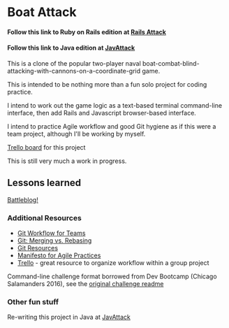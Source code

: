 # Boat Attack

#### Follow this link to Ruby on Rails edition at [Rails Attack](https://github.com/benedictify/rails-attack.git)
#### Follow this link to Java edition at [JavAttack](https://github.com/benedictify/javattack.git)

This is a clone of the popular two-player naval boat-combat-blind-attacking-with-cannons-on-a-coordinate-grid game. 

This is intended to be nothing more than a fun solo project for coding practice. 

I intend to work out the game logic as a text-based terminal command-line interface, then add Rails and Javascript browser-based interface. 

I intend to practice Agile workflow and good Git hygiene as if this were a team project, although I'll be working by myself.

[Trello board](https://trello.com/b/3tSJfxds/boat-attack) for this project

This is still very much a work in progress.


## Lessons learned

[Battleblog!](battleblog.md)


### Additional Resources

- [Git Workflow for Teams](https://gist.github.com/mikelikesbikes/ccbf4c7fd90e647138c6)
- [Git: Merging vs. Rebasing](https://www.atlassian.com/git/tutorials/merging-vs-rebasing/conceptual-overview)
- [Git Resources](http://git-scm.com/book/en/v2/Getting-Started-About-Version-Control)
- [Manifesto for Agile Practices](http://agilemanifesto.org/)
- [Trello](https://trello.com/) - great resource to organize workflow within a group project

Command-line challenge format borrowed from Dev Bootcamp (Chicago Salamanders 2016), see the [original challenge readme](original-challenge-readme.md)

### Other fun stuff

Re-writing this project in Java at [JavAttack](http://www.github.com/benedictify/JavAttack)
